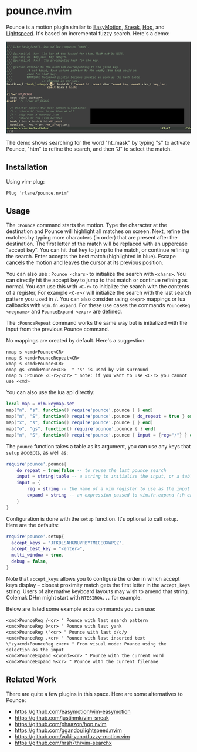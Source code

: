 # pounce.nvim

Pounce is a motion plugin similar to [EasyMotion][1], [Sneak][2], [Hop][3], and
[Lightspeed][4]. It's based on incremental fuzzy search. Here's a demo:

![demo](.assets/demo.gif)

The demo shows searching for the word "ht_mask" by typing "s" to activate
Pounce, "htm" to refine the search, and then "J" to select the match.

[1]: https://github.com/easymotion/vim-easymotion
[2]: https://github.com/justinmk/vim-sneak
[3]: https://github.com/phaazon/hop.nvim
[4]: https://github.com/ggandor/lightspeed.nvim

## Installation

Using vim-plug:

```
Plug 'rlane/pounce.nvim'
```

## Usage

The `:Pounce` command starts the motion. Type the character at the destination
and Pounce will highlight all matches on screen. Next, refine the matches by
typing more characters (in order) that are present after the destination. The
first letter of the match will be replaced with an uppercase "accept key". You
can hit that key to jump to the match, or continue refining the search. Enter
accepts the best match (highlighted in blue). Escape cancels the motion and
leaves the cursor at its previous position.

You can also use `:Pounce <chars>` to initialize the search with `<chars>`. You
can directly hit the accept key to jump to that match or continue refining as
normal. You can use this with `<C-r>` to initialize the search with the
contents of a register, For example `<C-r>/` will initialize the search with
the last search pattern you used in `/`. You can also consider using `<expr>`
mappings or lua callbacks with `vim.fn.expand`. For these use cases the
commands `PounceReg <regname>` and `PounceExpand <expr>` are defined.

The `:PounceRepeat` command works the same way but is initialized with the
input from the previous Pounce command.

No mappings are created by default. Here's a suggestion:

```vim
nmap s <cmd>Pounce<CR>
nmap S <cmd>PounceRepeat<CR>
xmap s <cmd>Pounce<CR>
omap gs <cmd>Pounce<CR>  " 's' is used by vim-surround
nmap S :Pounce <C-r>/<cr> " note: if you want to use <C-r> you cannot use <cmd>
```

You can also use the lua api directly:

```lua
local map = vim.keymap.set
map("n", "s", function() require'pounce'.pounce { } end)
map("n", "S", function() require'pounce'.pounce { do_repeat = true } end)
map("x", "s", function() require'pounce'.pounce { } end)
map("o", "gs", function() require'pounce'.pounce { } end)
map("n", "S", function() require'pounce'.pounce { input = {reg="/"} } end)
```

The `pounce` function takes a table as its argument, you can use any keys that
`setup` accepts, as well as:

```lua
require'pounce'.pounce{
    do_repeat = true|false -- to reuse the last pounce search
    input = string|table -- a string to initialize the input, or a table:
    input = {
        reg = string -- the name of a vim register to use as the input (:h registers)
        expand = string -- an expression passed to vim.fn.expand (:h expand())
    }
}
```

Configuration is done with the `setup` function. It's optional to call `setup`.
Here are the defaults:

```lua
require'pounce'.setup{
  accept_keys = "JFKDLSAHGNUVRBYTMICEOXWPQZ",
  accept_best_key = "<enter>",
  multi_window = true,
  debug = false,
}
```

Note that `accept_keys` allows you to configure the order in which accept keys
display – closest proximity match gets the first letter in the `accept_keys`
string. Users of alternative keyboard layouts may wish to amend that string.
Colemak DHm might start with `NTESIROA...` for example.

Below are listed some example extra commands you can use:

```vim
<cmd>PounceReg /<cr> " Pounce with last search pattern
<cmd>PounceReg 0<cr> " Pounce with last yank
<cmd>PounceReg \"<cr> " Pounce with last d/c/y
<cmd>PounceReg .<cr> " Pounce with last inserted text
\"zy<cmd>PounceReg z<cr> " From visual mode: Pounce using the selection as the input
<cmd>PounceExpand <cword><cr> " Pounce with the current word
<cmd>PounceExpand %<cr> " Pounce with the current filename
```

## Related Work

There are quite a few plugins in this space. Here are some alternatives to
Pounce:

- https://github.com/easymotion/vim-easymotion
- https://github.com/justinmk/vim-sneak
- https://github.com/phaazon/hop.nvim
- https://github.com/ggandor/lightspeed.nvim
- https://github.com/yuki-yano/fuzzy-motion.vim
- https://github.com/hrsh7th/vim-searchx
